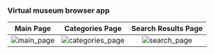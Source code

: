 ### Virtual museum browser app

Main Page                  |  Categories Page          |  Search Results Page
:-------------------------:|:-------------------------:|:-------------------------:
![main_page](https://github.com/latekvo/art-institute-of-chicago-app/assets/74246391/da21fafd-0079-4b4c-8a91-2c6102f23b4a) | ![categories_page](https://github.com/latekvo/art-institute-of-chicago-app/assets/74246391/884e8082-daa9-4984-96df-13e3e67d8ae8) | ![search_page](https://github.com/latekvo/art-institute-of-chicago-app/assets/74246391/f75f5f9b-a392-4154-a0bf-8867127c74d9)
